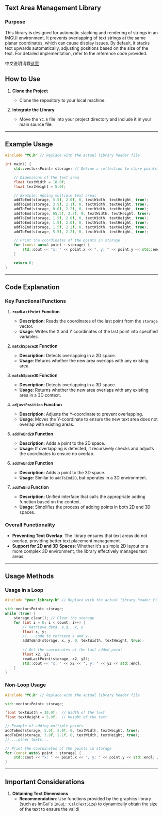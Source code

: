 ## Text Area Management Library

### **Purpose**
This library is designed for automatic stacking and rendering of strings in an IMGUI environment. It prevents overlapping of text strings at the same planar coordinates, which can cause display issues. By default, it stacks text upwards automatically, adjusting positions based on the size of the text. For detailed implementation, refer to the reference code provided.

中文说明请戳[这里](README.zh-CN.md)

## **How to Use**

1. **Clone the Project**
   - Clone the repository to your local machine.

2. **Integrate the Library**
   - Move the `YC.h` file into your project directory and include it in your main source file.

---

## **Example Usage**

```cpp
#include "YC.h" // Replace with the actual library header file

int main() {
    std::vector<Point> storage; // Define a collection to store points

    // Dimensions of the text area
    float textWidth = 10.0f;  
    float textHeight = 5.0f;  

    // Example: Adding multiple text areas
    addToEnd(storage, 5.5f, 2.0f, 0, textWidth, textHeight, true);
    addToEnd(storage, 3.9f, 2.1f, 0, textWidth, textHeight, true);
    addToEnd(storage, 0.0f, 2.2f, 0, textWidth, textHeight, true);
    addToEnd(storage, 65.5f, 2.2f, 0, textWidth, textHeight, true);
    addToEnd(storage, 1.5f, 2.0f, 0, textWidth, textHeight, true);
    addToEnd(storage, 1.9f, 2.0f, 0, textWidth, textHeight, true);
    addToEnd(storage, 1.5f, 2.2f, 0, textWidth, textHeight, true);
    addToEnd(storage, 5.5f, 2.2f, 0, textWidth, textHeight, true);

    // Print the coordinates of the points in storage
    for (const auto& point : storage) {
        std::cout << "x: " << point.x << ", y: " << point.y << std::endl; // Output the coordinates of each point
    }

    return 0;
}
```

---

## **Code Explanation**

### **Key Functional Functions**

1. **`readLastPoint` Function**
   - **Description**: Reads the coordinates of the last point from the `storage` vector.
   - **Usage**: Writes the X and Y coordinates of the last point into specified variables.

2. **`matchSpace2D` Function**
   - **Description**: Detects overlapping in a 2D space.
   - **Usage**: Returns whether the new area overlaps with any existing area.

3. **`matchSpace3D` Function**
   - **Description**: Detects overlapping in a 3D space.
   - **Usage**: Returns whether the new area overlaps with any existing area in a 3D context.

4. **`adjustPosition` Function**
   - **Description**: Adjusts the Y-coordinate to prevent overlapping.
   - **Usage**: Moves the Y-coordinate to ensure the new text area does not overlap with existing areas.

5. **`addToEnd2D` Function**
   - **Description**: Adds a point to the 2D space.
   - **Usage**: If overlapping is detected, it recursively checks and adjusts the coordinates to ensure no overlap.

6. **`addToEnd3D` Function**
   - **Description**: Adds a point to the 3D space.
   - **Usage**: Similar to `addToEnd2D`, but operates in a 3D environment.

7. **`addToEnd` Function**
   - **Description**: Unified interface that calls the appropriate adding function based on the context.
   - **Usage**: Simplifies the process of adding points in both 2D and 3D spaces.

### **Overall Functionality**

- **Preventing Text Overlap**: The library ensures that text areas do not overlap, providing better text placement management.
- **Support for 2D and 3D Spaces**: Whether it's a simple 2D layout or a more complex 3D environment, the library effectively manages text areas.

---

## **Usage Methods**

### **Usage in a Loop**

```cpp
#include "your_library.h" // Replace with the actual library header file

std::vector<Point> storage;
while (true) {
    storage.clear(); // Clear the storage
    for (int i = 0; i < count; i++) {
        // Retrieve data, e.g., x, y
        float x, y;
        // ...code to retrieve x and y...
        addToEnd(storage, x, y, 0, textWidth, textHeight, true);
        
        // Get the coordinates of the last added point
        float x2, y2;
        readLastPoint(storage, x2, y2);
        std::cout << "x: " << x2 << ", y: " << y2 << std::endl;
    }
}
```

### **Non-Loop Usage**

```cpp
#include "YC.h" // Replace with the actual library header file

std::vector<Point> storage;

float textWidth = 10.0f;  // Width of the text
float textHeight = 5.0f;  // Height of the text

// Example of adding multiple points
addToEnd(storage, 5.5f, 2.0f, 0, textWidth, textHeight, true);
addToEnd(storage, 3.9f, 2.1f, 0, textWidth, textHeight, true);
// ...other texts...

// Print the coordinates of the points in storage
for (const auto& point : storage) {
    std::cout << "x: " << point.x << ", y: " << point.y << std::endl; // Output the coordinates of each point
}
```

---

## **Important Considerations**

1. **Obtaining Text Dimensions**
   - **Recommendation**: Use functions provided by the graphics library (such as ImGui's `ImGui::CalcTextSize`) to dynamically obtain the size of the text to ensure the validi
